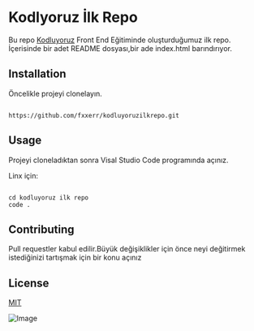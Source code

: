 # Kodlyoruz İlk Repo

Bu repo [Kodluyoruz](https://www.kodluyoruz.org) Front End Eğitiminde oluşturduğumuz ilk repo. İçerisinde bir adet README dosyası,bir ade index.html barındırıyor.

## Installation

Öncelikle projeyi clonelayın.

```

https://github.com/fxxerr/kodluyoruzilkrepo.git

```

## Usage

Projeyi cloneladıktan sonra Visal Studio Code programında açınız.

Linx için:

```

cd kodluyoruz ilk repo
code .

```

## Contributing

Pull requestler kabul edilir.Büyük değişiklikler için önce neyi değitirmek istediğinizi tartışmak için bir konu açınız

## License

[MIT]()

![Image](img/markdown.pnsshttps://raw.githubusercontent.com/Kodluyoruz/taskforce/main/git/odev1/figures/markdown.png)
